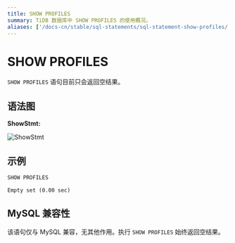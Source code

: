 ```yaml
---
title: SHOW PROFILES
summary: TiDB 数据库中 SHOW PROFILES 的使用概况。
aliases: ['/docs-cn/stable/sql-statements/sql-statement-show-profiles/','/docs-cn/v4.0/sql-statements/sql-statement-show-profiles/']
---
```


# SHOW PROFILES

`SHOW PROFILES` 语句目前只会返回空结果。

## 语法图

**ShowStmt:**

![ShowStmt](https://download.pingcap.com/images/docs-cn/sqlgram/ShowStmt.png)

## 示例


```sql
SHOW PROFILES
```

```
Empty set (0.00 sec)
```

## MySQL 兼容性

该语句仅与 MySQL 兼容，无其他作用。执行 `SHOW PROFILES` 始终返回空结果。

